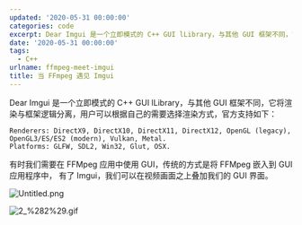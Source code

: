 ```yaml
---
updated: '2020-05-31 00:00:00'
categories: code
excerpt: Dear Imgui 是一个立即模式的 C++ GUI lLibrary，与其他 GUI 框架不同，它将渲染与框架逻辑分离，用户可以根据自己的需要选择渲染方式，官方支持如下
date: '2020-05-31 00:00:00'
tags:
  - C++
urlname: ffmpeg-meet-imgui
title: 当 FFmpeg 遇见 Imgui
---
```


Dear Imgui 是一个立即模式的 C++ GUI lLibrary，与其他 GUI 框架不同，它将渲染与框架逻辑分离，用户可以根据自己的需要选择渲染方式，官方支持如下：


```text
Renderers: DirectX9, DirectX10, DirectX11, DirectX12, OpenGL (legacy), OpenGL3/ES/ES2 (modern), Vulkan, Metal.
Platforms: GLFW, SDL2, Win32, Glut, OSX.
```


有时我们需要在 FFMpeg 应用中使用 GUI，传统的方式是将 FFMpeg 嵌入到 GUI 应用程序中， 有了 Imgui，我们可以在视频画面之上叠加我们的 GUI 界面。


![Untitled.png](https://s.z4none.me/blog/4cd8d719226a7f8cc875e832ff223e57.png)


![2_%282%29.gif](https://s.z4none.me/blog/93104346773e922a9477c00ba5aa8f26.gif)

